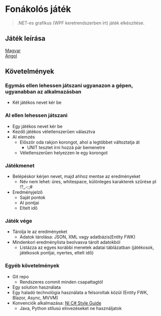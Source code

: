 # Fonákolós játék

> .NET-es grafikus (WPF keretrendszerben írt) játék elkészítése.

## Játék leírása

[Magyar](https://hu.wikipedia.org/wiki/Fon%C3%A1kol%C3%B3s) \
[Angol](https://en.wikipedia.org/wiki/Reversi)

## Követelmények

### Egymás ellen lehessen játszani ugyanazon a gépen, ugyanabban az alkalmazásban

- Két játékos nevet kér be

### AI ellen lehessen játszani

- Egy játékos nevet kér be
- Kezdő játékos véletlenszerűen választva
- AI elemzés
    - Először oda rakjon korongot, ahol a legtöbbet változtatja át
        - UNIT tesztet írni hozzá pár bemenetre
    - Véletlenszerűen helyezzen le egy korongot

### Játékmenet

- Belépéskor kérjen nevet, majd ahhoz mentse az eredményeket
    - Név nem lehet: üres, whitespace, különleges karakterek szűrése pl !?_-:;#
- Eredményjelző
    - Saját pontok
    - AI pontjai
    - Eltelt idő

### Játék vége

- Tárolja le az eredményeket
    - Adatok tárolása: JSON, XML vagy adatbázis(Entity FWK)
- Mindenkori eredménylista beolvasva tárolt adatokból
    - Listázza az egyes korábbi menetek adatai táblázatban (játékosok, játékosok pontjai, nyertes, eltelt idő)

### Egyéb követelmények

- Git repo
    - Rendszeres commit minden csapattagtól
- Egy solution használata
- Egy haladó technológia használata a felsoroltak közül (Entity FWK, Blazor, Async, MVVM)
- Konvenciók alkalmazása: [NI C# Style Guide](https://github.com/ni/csharp-styleguide)
    - Java, Python stílusú elnvezéseket ne használjatok
